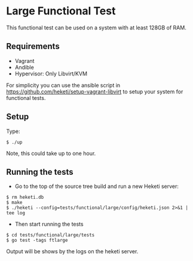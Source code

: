 # Large Functional Test
This functional test can be used on a system with at least 128GB of RAM.

## Requirements

* Vagrant
* Andible
* Hypervisor: Only Libvirt/KVM

For simplicity you can use the ansible script in https://github.com/heketi/setup-vagrant-libvirt
to setup your system for functional tests.

## Setup

Type:

```
$ ./up
```

Note, this could take up to one hour.

## Running the tests

* Go to the top of the source tree build and run a new Heketi server:

```
$ rm heketi.db
$ make
$ ./heketi --config=tests/functional/large/config/heketi.json 2>&1 | tee log

```

* Then start running the tests

```
$ cd tests/functional/large/tests
$ go test -tags ftlarge
```

Output will be shows by the logs on the heketi server.
